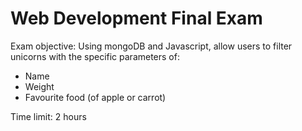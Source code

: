 # Web Development Final Exam

Exam objective: Using mongoDB and Javascript, allow users to filter unicorns with the specific parameters of:

- Name
- Weight
- Favourite food (of apple or carrot)

Time limit: 2 hours
